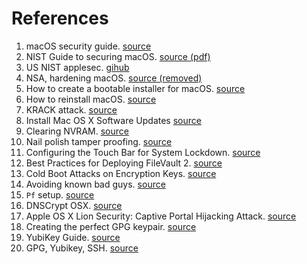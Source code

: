 References
==========

1. macOS security guide. [source](https://github.com/drduh/macOS-Security-and-Privacy-Guide)
2. NIST Guide to securing macOS. [source (pdf)](https://csrc.nist.gov/csrc/media/publications/sp/800-179/archive/2016-06-23/documents/sp800_179_draft.pdf)
3. US NIST applesec. [gihub](https://github.com/usnistgov/applesec)
4. NSA, hardening macOS. [source (removed)](http://www.nsa.gov/ia/_files/factsheets/macosx_10_6_hardeningtips.pdf)
5. How to create a bootable installer for macOS. [source](https://support.apple.com/en-us/HT201372)
6. How to reinstall macOS. [source](https://support.apple.com/en-us/HT204904)
7. KRACK attack. [source](https://thehackernews.com/2017/10/wpa2-krack-wifi-hacking.html)
8. Install Mac OS X Software Updates [source](http://osxdaily.com/2011/01/13/install-mac-os-x-software-updates-terminal/)
9. Clearing NVRAM. [source](https://support.apple.com/en-us/HT204063)
10. Nail polish tamper proofing. [source](https://trmm.net/Glitter)
11. Configuring the Touch Bar for System Lockdown. [source](https://www.zdziarski.com/blog/?p=6705)
12. Best Practices for Deploying FileVault 2. [source](http://training.apple.com/pdf/WP_FileVault2.pdf)
13.  Cold Boot Attacks on Encryption Keys. [source](https://www.usenix.org/legacy/event/sec08/tech/full_papers/halderman/halderman.pdf)
14. Avoiding known bad guys. [source](https://ikawnoclast.com/security/mac-os-x-pf-firewall-avoiding-known-bad-guys/)
15. `Pf` setup. [source](https://github.com/stefancaspersz/pf-setup)
16. DNSCrypt OSX. [source](https://github.com/alterstep/dnscrypt-osxclient)
17. Apple OS X Lion Security: Captive Portal Hijacking Attack. [source](https://www.securestate.com/blog/2011/10/07/apple-os-x-lion-captive-portal-hijacking-attack)
18. Creating the perfect GPG keypair. [source](https://alexcabal.com/creating-the-perfect-gpg-keypair/)
19. YubiKey Guide. [source](https://github.com/drduh/YubiKey-Guide#configure-smartcard)
20. GPG, Yubikey, SSH. [source](https://medium.com/@ahawkins/securing-my-digital-life-gpg-yubikey-ssh-on-macos-5f115cb01266)
